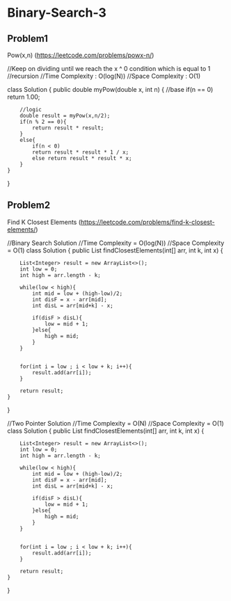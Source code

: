 # Binary-Search-3

## Problem1 
Pow(x,n) (https://leetcode.com/problems/powx-n/)

//Keep on dividing until we reach the x ^ 0 condition which is equal to 1
//recursion 
//Time Complexity : O(log(N))
//Space Complexity : O(1)

class Solution {
    public double myPow(double x, int n) {
        //base
        if(n == 0) return 1.00; 
        
        //logic
        double result = myPow(x,n/2); 
        if(n % 2 == 0){
            return result * result; 
        }
        else{
            if(n < 0)
            return result * result * 1 / x; 
            else return result * result * x; 
        }
    }
}

## Problem2 
Find K Closest Elements (https://leetcode.com/problems/find-k-closest-elements/)


//Binary Search Solution
//Time Complexity = O(log(N))
//Space Complexity = O(1)
class Solution {
    public List<Integer> findClosestElements(int[] arr, int k, int x) {
        
        List<Integer> result = new ArrayList<>(); 
        int low = 0; 
        int high = arr.length - k;
        
        while(low < high){
            int mid = low + (high-low)/2;
            int disF = x - arr[mid]; 
            int disL = arr[mid+k] - x;
            
            if(disF > disL){
                low = mid + 1;
            }else{
                high = mid;
            }
        }  
       
        
        for(int i = low ; i < low + k; i++){
            result.add(arr[i]);
        }
        
        return result;
    }
}


//Two Pointer Solution
//Time Complexity = O(N)
//Space Complexity = O(1)
class Solution {
    public List<Integer> findClosestElements(int[] arr, int k, int x) {
        
        List<Integer> result = new ArrayList<>(); 
        int low = 0; 
        int high = arr.length - k;
        
        while(low < high){
            int mid = low + (high-low)/2;
            int disF = x - arr[mid]; 
            int disL = arr[mid+k] - x;
            
            if(disF > disL){
                low = mid + 1;
            }else{
                high = mid;
            }
        }  
       
        
        for(int i = low ; i < low + k; i++){
            result.add(arr[i]);
        }
        
        return result;
    }
}

